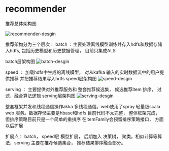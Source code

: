 # recommender

推荐总体架构图

![recommender-desgin](http://7xl71l.com1.z0.glb.clouddn.com/recommend_design_recommend.jpg)

推荐架构分为三个层次：
batch ：主要处理离线模型训练并存入hdfs和数据存储入hdfs, 包括历史模型和历史数据管理， 目前只集成ALS

batch层架构图
![batch-desgin](http://7xl71l.com1.z0.glb.clouddn.com/recommend_design_batch.jpg)

speed ： 加载hdfs中生成的离线模型， 对从kafka 输入的实时数据流中的用户提供推荐 并把推荐结果写入hdfs
speed层架构图
![speed-desgin](http://7xl71l.com1.z0.glb.clouddn.com/recommend_design_speed.jpg)


serving ： 主要提供对外推荐服务和 整套推荐候选集， 候选推荐item 排序， 过滤，融合算法逻辑 
serving层架构图
![serving-desgin](http://7xl71l.com1.z0.glb.clouddn.com/recommend_design_serving.jpg)


整套框架并发和线程通信操作akka 多线程通信。web使用了spray 轻量级scala web 服务。数据存储主要是hbase和hdfs
目前代码不太完整， 整体框架完成， 但排序策略目前只是一个简单的重排序 在itemFamily会预留排序策略接口， 方面以后扩展

扩展点： batch， speed层 模型扩展， 后期加入 决策树， 聚类，相似计算等算法，serving 主要在推荐候选集合， 推荐结果排序融合部分。
